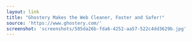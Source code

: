 ```yaml
---
layout: link
title: "Ghostery Makes the Web Cleaner, Faster and Safer!"
source: 'https://www.ghostery.com/'
screenshot: 'screenshots/585da26b-fda6-4252-aa57-522c4dd3629b.jpg'
---
```


